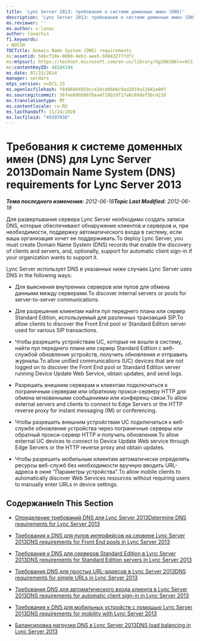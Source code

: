 ```yaml
---
title: 'Lync Server 2013: требования к системе доменных имен (DNS)'
description: 'Lync Server 2013: требования к системе доменных имен (DNS).'
ms.reviewer: ''
ms.author: v-lanac
author: lanachin
f1.keywords:
- NOCSH
TOCTitle: Domain Name System (DNS) requirements
ms:assetid: 586cf18e-0080-4eb1-aee5-56843277fdfc
ms:mtpsurl: https://technet.microsoft.com/en-us/library/Gg398386(v=OCS.15)
ms:contentKeyID: 48184194
ms.date: 07/23/2014
manager: serdars
mtps_version: v=OCS.15
ms.openlocfilehash: f84868d4929cc410cddbb6c9ad2019a12841e80f
ms.sourcegitcommit: 36fee89bb887bea4f18b19f17a8c69daf5bc423d
ms.translationtype: MT
ms.contentlocale: ru-RU
ms.lasthandoff: 11/24/2020
ms.locfileid: "49397930"
---
```

# <a name="domain-name-system-dns-requirements-for-lync-server-2013"></a><span data-ttu-id="d0a46-103">Требования к системе доменных имен (DNS) для Lync Server 2013</span><span class="sxs-lookup"><span data-stu-id="d0a46-103">Domain Name System (DNS) requirements for Lync Server 2013</span></span>

<div data-xmlns="http://www.w3.org/1999/xhtml">

<div class="topic" data-xmlns="http://www.w3.org/1999/xhtml" data-msxsl="urn:schemas-microsoft-com:xslt" data-cs="https://msdn.microsoft.com/">

<div data-asp="https://msdn2.microsoft.com/asp">



</div>

<div id="mainSection">

<div id="mainBody"><span data-ttu-id="d0a46-104">

<span> </span></span><span class="sxs-lookup"><span data-stu-id="d0a46-104">

<span> </span></span></span>

<span data-ttu-id="d0a46-105">_**Тема последнего изменения:** 2012-06-18_</span><span class="sxs-lookup"><span data-stu-id="d0a46-105">_**Topic Last Modified:** 2012-06-18_</span></span>

<span data-ttu-id="d0a46-106">Для развертывания сервера Lync Server необходимо создать записи DNS, которые обеспечивают обнаружение клиентов и серверов и, при необходимости, поддержку автоматического входа в систему, если ваша организация хочет ее поддерживать.</span><span class="sxs-lookup"><span data-stu-id="d0a46-106">To deploy Lync Server, you must create Domain Name System (DNS) records that enable the discovery of clients and servers, and, optionally, support for automatic client sign-in if your organization wants to support it.</span></span>

<span data-ttu-id="d0a46-107">Lync Server использует DNS в указанных ниже случаях.</span><span class="sxs-lookup"><span data-stu-id="d0a46-107">Lync Server uses DNS in the following ways:</span></span>

  - <span data-ttu-id="d0a46-108">Для выяснения внутренних серверов или пулов для обмена данными между серверами.</span><span class="sxs-lookup"><span data-stu-id="d0a46-108">To discover internal servers or pools for server-to-server communications.</span></span>

  - <span data-ttu-id="d0a46-109">Для разрешения клиентам найти пул переднего плана или сервер Standard Edition, используемый для различных транзакций SIP.</span><span class="sxs-lookup"><span data-stu-id="d0a46-109">To allow clients to discover the Front End pool or Standard Edition server used for various SIP transactions.</span></span>

  - <span data-ttu-id="d0a46-110">Чтобы разрешить устройствам UC, которые не вошли в систему, найти пул переднего плана или сервер Standard Edition с веб-службой обновления устройств, получить обновления и отправить журналы.</span><span class="sxs-lookup"><span data-stu-id="d0a46-110">To allow unified communications (UC) devices that are not logged on to discover the Front End pool or Standard Edition server running Device Update Web Service, obtain updates, and send logs.</span></span>

  - <span data-ttu-id="d0a46-111">Разрешить внешним серверам и клиентам подключаться к пограничным серверам или обратному прокси-серверу HTTP для обмена мгновенными сообщениями или конференц-связи.</span><span class="sxs-lookup"><span data-stu-id="d0a46-111">To allow external servers and clients to connect to Edge Servers or the HTTP reverse proxy for instant messaging (IM) or conferencing.</span></span>

  - <span data-ttu-id="d0a46-112">Чтобы разрешить внешним устройствам UC подключаться к веб-службе обновления устройства через пограничные серверы или обратный прокси-сервер HTTP и получать обновления.</span><span class="sxs-lookup"><span data-stu-id="d0a46-112">To allow external UC devices to connect to Device Update Web service through Edge Servers or the HTTP reverse proxy and obtain updates.</span></span>

  - <span data-ttu-id="d0a46-113">Чтобы разрешить мобильным клиентам автоматически определять ресурсы веб-служб без необходимости вручную вводить URL-адреса в окне "Параметры устройства".</span><span class="sxs-lookup"><span data-stu-id="d0a46-113">To allow mobile clients to automatically discover Web Services resources without requiring users to manually enter URLs in device settings.</span></span>

<div>

## <a name="in-this-section"></a><span data-ttu-id="d0a46-114">Содержание</span><span class="sxs-lookup"><span data-stu-id="d0a46-114">In This Section</span></span>

  - [<span data-ttu-id="d0a46-115">Определение требований DNS для Lync Server 2013</span><span class="sxs-lookup"><span data-stu-id="d0a46-115">Determine DNS requirements for Lync Server 2013</span></span>](lync-server-2013-determine-dns-requirements.md)

  - [<span data-ttu-id="d0a46-116">Требования к DNS для пулов интерфейсов на сервере Lync Server 2013</span><span class="sxs-lookup"><span data-stu-id="d0a46-116">DNS requirements for Front End pools in Lync Server 2013</span></span>](lync-server-2013-dns-requirements-for-front-end-pools.md)

  - [<span data-ttu-id="d0a46-117">Требования к DNS для серверов Standard Edition в Lync Server 2013</span><span class="sxs-lookup"><span data-stu-id="d0a46-117">DNS requirements for Standard Edition servers in Lync Server 2013</span></span>](lync-server-2013-dns-requirements-for-standard-edition-servers.md)

  - [<span data-ttu-id="d0a46-118">Требования DNS для простых URL-адресов в Lync Server 2013</span><span class="sxs-lookup"><span data-stu-id="d0a46-118">DNS requirements for simple URLs in Lync Server 2013</span></span>](lync-server-2013-dns-requirements-for-simple-urls.md)

  - [<span data-ttu-id="d0a46-119">Требования DNS для автоматического входа клиента в Lync Server 2013</span><span class="sxs-lookup"><span data-stu-id="d0a46-119">DNS requirements for automatic client sign-in in Lync Server 2013</span></span>](lync-server-2013-dns-requirements-for-automatic-client-sign-in.md)

  - [<span data-ttu-id="d0a46-120">Требования к DNS для мобильных устройств с помощью Lync Server 2013</span><span class="sxs-lookup"><span data-stu-id="d0a46-120">DNS requirements for mobility with Lync Server 2013</span></span>](lync-server-2013-dns-requirements-for-mobility.md)

  - [<span data-ttu-id="d0a46-121">Балансировка нагрузки DNS в Lync Server 2013</span><span class="sxs-lookup"><span data-stu-id="d0a46-121">DNS load balancing in Lync Server 2013</span></span>](lync-server-2013-dns-load-balancing.md)

<span data-ttu-id="d0a46-122"></div>

</div>

<span> </span>

</div>

</div>

</span><span class="sxs-lookup"><span data-stu-id="d0a46-122"></div>

</div>

<span> </span>

</div>

</div>

</span></span></div>

